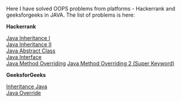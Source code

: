Here I have solved OOPS problems from platforms - Hackerrank and geeksforgeeks in JAVA.
The list of problems is here:  

**Hackerrank**

[Java Inheritance I](DAY-1/)  
[Java Inheritance II](DAY-1/)  
[Java Abstract Class](DAY-2/)  
[Java Interface](DAY-3/)  
[Java Method Overriding](DAY-4/) 
[Java Method Overriding 2 (Super Keyword)](DAY-7/)

**GeeksforGeeks**  

[Inheritance Java](DAY-5/)  
[Java Override](DAY-6/)

